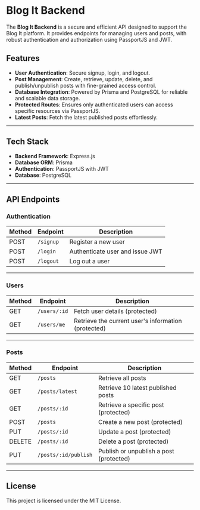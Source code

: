 # Blog It Backend

The **Blog It Backend** is a secure and efficient API designed to support the Blog It platform. It provides endpoints for managing users and posts, with robust authentication and authorization using PassportJS and JWT.

## Features

- **User Authentication**: Secure signup, login, and logout.
- **Post Management**: Create, retrieve, update, delete, and publish/unpublish posts with fine-grained access control.
- **Database Integration**: Powered by Prisma and PostgreSQL for reliable and scalable data storage.
- **Protected Routes**: Ensures only authenticated users can access specific resources via PassportJS.
- **Latest Posts**: Fetch the latest published posts effortlessly.

---

## Tech Stack

- **Backend Framework**: Express.js
- **Database ORM**: Prisma
- **Authentication**: PassportJS with JWT
- **Database**: PostgreSQL

---

## API Endpoints

### Authentication

| Method | Endpoint  | Description                     |
| ------ | --------- | ------------------------------- |
| POST   | `/signup` | Register a new user             |
| POST   | `/login`  | Authenticate user and issue JWT |
| POST   | `/logout` | Log out a user                  |

---

### Users

| Method | Endpoint     | Description                                         |
| ------ | ------------ | --------------------------------------------------- |
| GET    | `/users/:id` | Fetch user details (protected)                      |
| GET    | `/users/me`  | Retrieve the current user's information (protected) |

---

### Posts

| Method | Endpoint             | Description                             |
| ------ | -------------------- | --------------------------------------- |
| GET    | `/posts`             | Retrieve all posts                      |
| GET    | `/posts/latest`      | Retrieve 10 latest published posts      |
| GET    | `/posts/:id`         | Retrieve a specific post (protected)    |
| POST   | `/posts`             | Create a new post (protected)           |
| PUT    | `/posts/:id`         | Update a post (protected)               |
| DELETE | `/posts/:id`         | Delete a post (protected)               |
| PUT    | `/posts/:id/publish` | Publish or unpublish a post (protected) |

---

## License

This project is licensed under the MIT License.
